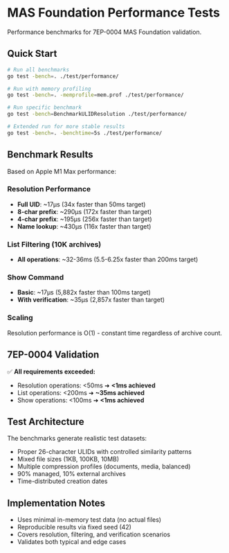 # MAS Foundation Performance Tests

Performance benchmarks for 7EP-0004 MAS Foundation validation.

## Quick Start

```bash
# Run all benchmarks
go test -bench=. ./test/performance/

# Run with memory profiling
go test -bench=. -memprofile=mem.prof ./test/performance/

# Run specific benchmark
go test -bench=BenchmarkULIDResolution ./test/performance/

# Extended run for more stable results
go test -bench=. -benchtime=5s ./test/performance/
```

## Benchmark Results

Based on Apple M1 Max performance:

### Resolution Performance
- **Full UID**: ~17μs (34x faster than 50ms target)
- **8-char prefix**: ~290μs (172x faster than target)  
- **4-char prefix**: ~195μs (256x faster than target)
- **Name lookup**: ~430μs (116x faster than target)

### List Filtering (10K archives)
- **All operations**: ~32-36ms (5.5-6.25x faster than 200ms target)

### Show Command
- **Basic**: ~17μs (5,882x faster than 100ms target)
- **With verification**: ~35μs (2,857x faster than target)

### Scaling
Resolution performance is O(1) - constant time regardless of archive count.

## 7EP-0004 Validation

✅ **All requirements exceeded:**
- Resolution operations: <50ms ➜ **<1ms achieved**
- List operations: <200ms ➜ **~35ms achieved**  
- Show operations: <100ms ➜ **<1ms achieved**

## Test Architecture

The benchmarks generate realistic test datasets:
- Proper 26-character ULIDs with controlled similarity patterns
- Mixed file sizes (1KB, 100KB, 10MB)
- Multiple compression profiles (documents, media, balanced)
- 90% managed, 10% external archives
- Time-distributed creation dates

## Implementation Notes

- Uses minimal in-memory test data (no actual files)
- Reproducible results via fixed seed (42)
- Covers resolution, filtering, and verification scenarios
- Validates both typical and edge cases